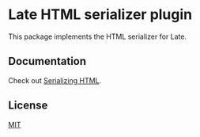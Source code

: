 # Late HTML serializer plugin

This package implements the HTML serializer for Late.

## Documentation

Check out [Serializing HTML](https://sewellstephens.github.io/late/docs/html).

## License

[MIT](../../LICENSE)
